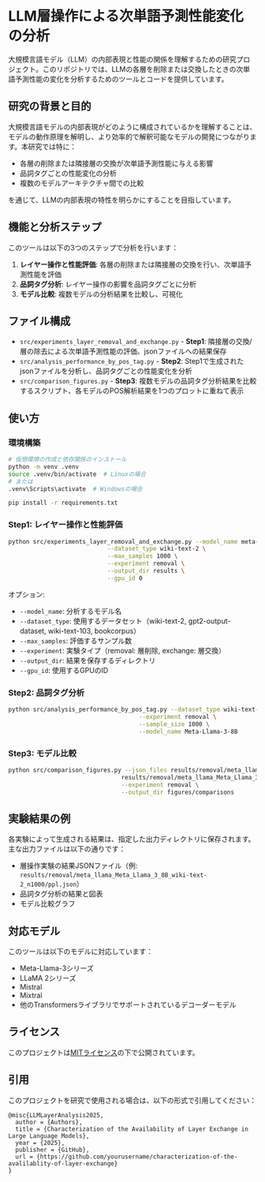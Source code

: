 # LLM層操作による次単語予測性能変化の分析

大規模言語モデル（LLM）の内部表現と性能の関係を理解するための研究プロジェクト。このリポジトリでは、LLMの各層を削除または交換したときの次単語予測性能の変化を分析するためのツールとコードを提供しています。

## 研究の背景と目的

大規模言語モデルの内部表現がどのように構成されているかを理解することは、モデルの動作原理を解明し、より効率的で解釈可能なモデルの開発につながります。本研究では特に：

- 各層の削除または隣接層の交換が次単語予測性能に与える影響
- 品詞タグごとの性能変化の分析
- 複数のモデルアーキテクチャ間での比較

を通じて、LLMの内部表現の特性を明らかにすることを目指しています。

## 機能と分析ステップ

このツールは以下の3つのステップで分析を行います：

1. **レイヤー操作と性能評価**: 各層の削除または隣接層の交換を行い、次単語予測性能を評価
2. **品詞タグ分析**: レイヤー操作の影響を品詞タグごとに分析
3. **モデル比較**: 複数モデルの分析結果を比較し、可視化

## ファイル構成

- `src/experiments_layer_removal_and_exchange.py` - **Step1**: 隣接層の交換/層の除去による次単語予測性能の評価、jsonファイルへの結果保存 
- `src/analysis_performance_by_pos_tag.py` - **Step2**: Step1で生成されたjsonファイルを分析し、品詞タグごとの性能変化を分析
- `src/comparison_figures.py` - **Step3**: 複数モデルの品詞タグ分析結果を比較するスクリプト、各モデルのPOS解析結果を1つのプロットに重ねて表示

## 使い方

### 環境構築

```bash
# 仮想環境の作成と依存関係のインストール
python -m venv .venv
source .venv/bin/activate  # Linuxの場合
# または
.venv\Scripts\activate  # Windowsの場合

pip install -r requirements.txt
```

### Step1: レイヤー操作と性能評価

```bash
python src/experiments_layer_removal_and_exchange.py --model_name meta-llama/Meta-Llama-3-8B \
                            --dataset_type wiki-text-2 \
                            --max_samples 1000 \
                            --experiment removal \
                            --output_dir results \
                            --gpu_id 0
```

オプション:
- `--model_name`: 分析するモデル名
- `--dataset_type`: 使用するデータセット（wiki-text-2, gpt2-output-dataset, wiki-text-103, bookcorpus）
- `--max_samples`: 評価するサンプル数
- `--experiment`: 実験タイプ（removal: 層削除, exchange: 層交換）
- `--output_dir`: 結果を保存するディレクトリ
- `--gpu_id`: 使用するGPUのID

### Step2: 品詞タグ分析

```bash
python src/analysis_performance_by_pos_tag.py --dataset_type wiki-text-2 \
                                     --experiment removal \
                                     --sample_size 1000 \
                                     --model_name Meta-Llama-3-8B
```

### Step3: モデル比較

```bash
python src/comparison_figures.py --json_files results/removal/meta_llama_Meta_Llama_3_8B_wiki-text-2_n1000/ppl.json \
                                results/removal/meta_llama_Meta_Llama_3_8B_Instruct_wiki-text-2_n1000/ppl.json \
                                --experiment removal \
                                --output_dir figures/comparisons
```

## 実験結果の例

各実験によって生成される結果は、指定した出力ディレクトリに保存されます。主な出力ファイルは以下の通りです：

- 層操作実験の結果JSONファイル（例: `results/removal/meta_llama_Meta_Llama_3_8B_wiki-text-2_n1000/ppl.json`）
- 品詞タグ分析の結果と図表
- モデル比較グラフ

## 対応モデル

このツールは以下のモデルに対応しています：
- Meta-Llama-3シリーズ
- LLaMA 2シリーズ
- Mistral
- Mixtral
- 他のTransformersライブラリでサポートされているデコーダーモデル

## ライセンス

このプロジェクトは[MITライセンス](LICENSE)の下で公開されています。

## 引用

このプロジェクトを研究で使用される場合は、以下の形式で引用してください：

```
@misc{LLMLayerAnalysis2025,
  author = {Authors},
  title = {Characterization of the Availability of Layer Exchange in Large Language Models},
  year = {2025},
  publisher = {GitHub},
  url = {https://github.com/yourusername/characterization-of-the-avalilablity-of-layer-exchange}
}
```
